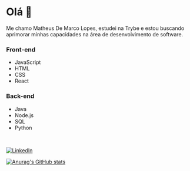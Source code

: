 <!DOCTYPE html>
<html lang="en">
<head>
    <meta charset="UTF-8">
    <meta name="viewport" content="width=device-width, initial-scale=1.0">
</head>
  
<body>
  <h1>Olá 👋</h1>
  <p>Me chamo Matheus De Marco Lopes, estudei na Trybe e estou buscando aprimorar minhas capacidades na área de desenvolvimento de software.</p>

  <h3>Front-end</h3>
  <ul>
    <li>JavaScript</li>
    <li>HTML</li>
    <li>CSS</li>
    <li>React</li>
  </ul>
  <h3>Back-end</h3>
  <ul>
    <li>Java</li>
    <li>Node.js</li>
    <li>SQL</li>
    <li>Python</li>
  </ul>
  <br>

<a href="https://www.linkedin.com/in/matheusdemarcolopes/"><img alt="LinkedIn" src="https://img.shields.io/badge/LinkedIn-0077B5?style=for-the-badge&logo=linkedin&logoColor=white" /></a>
  
</body>

</html>

[![Anurag's GitHub stats](https://github-readme-stats.vercel.app/api?username=matheusdmlopes&show_icons=true)](https://github.com/anuraghazra/github-readme-stats)

<!--
[![Top Langs](https://github-readme-stats.vercel.app/api/top-langs/?username=matheusdmlopes)](https://github.com/anuraghazra/github-readme-stats)
-->







<!--
**matheusdmlopes/matheusdmlopes** is a ✨ _special_ ✨ repository because its `README.md` (this file) appears on your GitHub profile.

Here are some ideas to get you started:

- 🔭 I’m currently working on ...
- 🌱 I’m currently learning ...
- 👯 I’m looking to collaborate on ...
- 🤔 I’m looking for help with ...
- 💬 Ask me about ...
- 📫 How to reach me: ...
- 😄 Pronouns: ...
- ⚡ Fun fact: ...
-->
